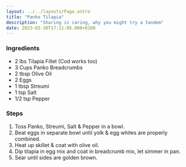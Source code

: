 ```yaml
---
layout: ../../layouts/Page.astro
title: "Panko Tilapia"
description: "Sharing is caring, why you might try a tandem"
date: 2023-03-30T17:11:05.000+0100
---
```


### Ingredients

*   2 lbs Tilapia Fillet (Cod works too)
*   3 Cups Panko Breadcrumbs
*   2 tbsp Olive Oil
*   2 Eggs
*   1 tbsp Streumi
*   1 tsp Salt
*   1/2 tsp Pepper

### Steps

1.  Toss Panko, Streumi, Salt & Pepper in a bowl.
2.  Beat eggs in separate bowl until yolk & egg whites are properly combined.
3.  Heat up skillet & coat with olive oil.
4.  Dip tilapia in egg mix and coat in breadcrumb mix, let simmer in pan.
5.  Sear until sides are golden brown.